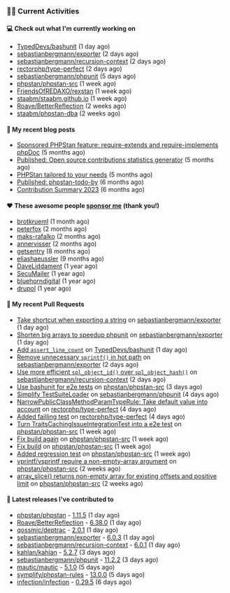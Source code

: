 ### 👨‍💻 Current Activities


#### 💻 Check out what I'm currently working on

- [TypedDevs/bashunit](https://github.com/TypedDevs/bashunit) (1 day ago)
- [sebastianbergmann/exporter](https://github.com/sebastianbergmann/exporter) (2 days ago)
- [sebastianbergmann/recursion-context](https://github.com/sebastianbergmann/recursion-context) (2 days ago)
- [rectorphp/type-perfect](https://github.com/rectorphp/type-perfect) (2 days ago)
- [sebastianbergmann/phpunit](https://github.com/sebastianbergmann/phpunit) (5 days ago)
- [phpstan/phpstan-src](https://github.com/phpstan/phpstan-src) (1 week ago)
- [FriendsOfREDAXO/rexstan](https://github.com/FriendsOfREDAXO/rexstan) (1 week ago)
- [staabm/staabm.github.io](https://github.com/staabm/staabm.github.io) (1 week ago)
- [Roave/BetterReflection](https://github.com/Roave/BetterReflection) (2 weeks ago)
- [staabm/phpstan-dba](https://github.com/staabm/phpstan-dba) (2 weeks ago)


#### 📜 My recent blog posts

- [Sponsored PHPStan feature: require-extends and require-implements phpDoc](https://staabm.github.io/2024/01/15/phpstan-require-extends-implements.html) (5 months ago)
- [Published: Open source contributions statistics generator](https://staabm.github.io/2024/01/10/oss-contribs-published.html) (5 months ago)
- [PHPStan tailored to your needs](https://staabm.github.io/2024/01/01/phpstan-customizing.html) (5 months ago)
- [Published: phpstan-todo-by](https://staabm.github.io/2023/12/17/phpstan-todo-by-published.html) (6 months ago)
- [Contribution Summary 2023](https://staabm.github.io/2023/12/07/contribution-summary-2023.html) (6 months ago)


#### ❤️ These awesome people [sponsor me](https://github.com/sponsors/staabm) (thank you!)

- [brotkrueml](https://github.com/brotkrueml) (1 month ago)
- [peterfox](https://github.com/peterfox) (2 months ago)
- [maks-rafalko](https://github.com/maks-rafalko) (2 months ago)
- [annervisser](https://github.com/annervisser) (2 months ago)
- [getsentry](https://github.com/getsentry) (8 months ago)
- [eliashaeussler](https://github.com/eliashaeussler) (9 months ago)
- [DaveLiddament](https://github.com/DaveLiddament) (1 year ago)
- [SecuMailer](https://github.com/SecuMailer) (1 year ago)
- [bluehorndigital](https://github.com/bluehorndigital) (1 year ago)
- [drupol](https://github.com/drupol) (1 year ago)


#### 🔨 My recent Pull Requests

- [Take shortcut when exporting a string](https://github.com/sebastianbergmann/exporter/pull/60) on [sebastianbergmann/exporter](https://github.com/sebastianbergmann/exporter) (1 day ago)
- [Shorten big arrays to speedup phpunit](https://github.com/sebastianbergmann/exporter/pull/59) on [sebastianbergmann/exporter](https://github.com/sebastianbergmann/exporter) (1 day ago)
- [Add `assert_line_count`](https://github.com/TypedDevs/bashunit/pull/259) on [TypedDevs/bashunit](https://github.com/TypedDevs/bashunit) (1 day ago)
- [Remove unnecessary `sprintf()` in hot path](https://github.com/sebastianbergmann/exporter/pull/58) on [sebastianbergmann/exporter](https://github.com/sebastianbergmann/exporter) (2 days ago)
- [Use more efficient `spl_object_id()` over `spl_object_hash()`](https://github.com/sebastianbergmann/recursion-context/pull/30) on [sebastianbergmann/recursion-context](https://github.com/sebastianbergmann/recursion-context) (2 days ago)
- [Use bashunit for e2e tests](https://github.com/phpstan/phpstan-src/pull/3160) on [phpstan/phpstan-src](https://github.com/phpstan/phpstan-src) (3 days ago)
- [Simplify TestSuiteLoader](https://github.com/sebastianbergmann/phpunit/pull/5865) on [sebastianbergmann/phpunit](https://github.com/sebastianbergmann/phpunit) (4 days ago)
- [NarrowPublicClassMethodParamTypeRule: Take default value into account](https://github.com/rectorphp/type-perfect/pull/4) on [rectorphp/type-perfect](https://github.com/rectorphp/type-perfect) (4 days ago)
- [Added failling test](https://github.com/rectorphp/type-perfect/pull/3) on [rectorphp/type-perfect](https://github.com/rectorphp/type-perfect) (4 days ago)
- [Turn TraitsCachingIssueIntegrationTest into a e2e test](https://github.com/phpstan/phpstan-src/pull/3151) on [phpstan/phpstan-src](https://github.com/phpstan/phpstan-src) (1 week ago)
- [Fix build again](https://github.com/phpstan/phpstan-src/pull/3138) on [phpstan/phpstan-src](https://github.com/phpstan/phpstan-src) (1 week ago)
- [Fix build](https://github.com/phpstan/phpstan-src/pull/3137) on [phpstan/phpstan-src](https://github.com/phpstan/phpstan-src) (1 week ago)
- [Added regression test](https://github.com/phpstan/phpstan-src/pull/3136) on [phpstan/phpstan-src](https://github.com/phpstan/phpstan-src) (1 week ago)
- [vprintf/vsprintf require a non-empty-array argument](https://github.com/phpstan/phpstan-src/pull/3126) on [phpstan/phpstan-src](https://github.com/phpstan/phpstan-src) (2 weeks ago)
- [array_slice() returns non-empty array for existing offsets and positive limit](https://github.com/phpstan/phpstan-src/pull/3124) on [phpstan/phpstan-src](https://github.com/phpstan/phpstan-src) (2 weeks ago)


#### 🔭 Latest releases I've contributed to

- [phpstan/phpstan](https://github.com/phpstan/phpstan) - [1.11.5](https://github.com/phpstan/phpstan/releases/tag/1.11.5) (1 day ago)
- [Roave/BetterReflection](https://github.com/Roave/BetterReflection) - [6.38.0](https://github.com/Roave/BetterReflection/releases/tag/6.38.0) (1 day ago)
- [qossmic/deptrac](https://github.com/qossmic/deptrac) - [2.0.1](https://github.com/qossmic/deptrac/releases/tag/2.0.1) (1 day ago)
- [sebastianbergmann/exporter](https://github.com/sebastianbergmann/exporter) - [6.0.3](https://github.com/sebastianbergmann/exporter/releases/tag/6.0.3) (1 day ago)
- [sebastianbergmann/recursion-context](https://github.com/sebastianbergmann/recursion-context) - [6.0.1](https://github.com/sebastianbergmann/recursion-context/releases/tag/6.0.1) (1 day ago)
- [kahlan/kahlan](https://github.com/kahlan/kahlan) - [5.2.7](https://github.com/kahlan/kahlan/releases/tag/5.2.7) (3 days ago)
- [sebastianbergmann/phpunit](https://github.com/sebastianbergmann/phpunit) - [11.2.2](https://github.com/sebastianbergmann/phpunit/releases/tag/11.2.2) (3 days ago)
- [mautic/mautic](https://github.com/mautic/mautic) - [5.1.0](https://github.com/mautic/mautic/releases/tag/5.1.0) (5 days ago)
- [symplify/phpstan-rules](https://github.com/symplify/phpstan-rules) - [13.0.0](https://github.com/symplify/phpstan-rules/releases/tag/13.0.0) (5 days ago)
- [infection/infection](https://github.com/infection/infection) - [0.29.5](https://github.com/infection/infection/releases/tag/0.29.5) (6 days ago)
